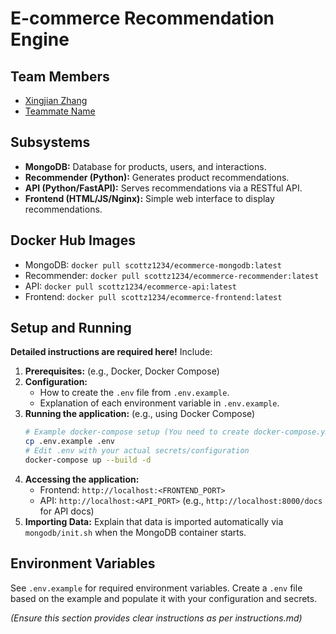 # E-commerce Recommendation Engine

## Team Members

*   [Xingjian Zhang](https://github.com/ScottZXJ123)
*   [Teammate Name](https://github.com/<TEAMMATE_USERNAME>) 

## Subsystems

*   **MongoDB:** Database for products, users, and interactions.
*   **Recommender (Python):** Generates product recommendations.
*   **API (Python/FastAPI):** Serves recommendations via a RESTful API.
*   **Frontend (HTML/JS/Nginx):** Simple web interface to display recommendations.

## Docker Hub Images

*   MongoDB: `docker pull scottz1234/ecommerce-mongodb:latest`
*   Recommender: `docker pull scottz1234/ecommerce-recommender:latest`
*   API: `docker pull scottz1234/ecommerce-api:latest`
*   Frontend: `docker pull scottz1234/ecommerce-frontend:latest`

## Setup and Running

**Detailed instructions are required here!** Include:

1.  **Prerequisites:** (e.g., Docker, Docker Compose)
2.  **Configuration:**
    *   How to create the `.env` file from `.env.example`.
    *   Explanation of each environment variable in `.env.example`.
3.  **Running the application:** (e.g., using Docker Compose)
    ```bash
    # Example docker-compose setup (You need to create docker-compose.yml)
    cp .env.example .env
    # Edit .env with your actual secrets/configuration
    docker-compose up --build -d
    ```
4.  **Accessing the application:**
    *   Frontend: `http://localhost:<FRONTEND_PORT>`
    *   API: `http://localhost:<API_PORT>` (e.g., `http://localhost:8000/docs` for API docs)
5.  **Importing Data:** Explain that data is imported automatically via `mongodb/init.sh` when the MongoDB container starts.

## Environment Variables

See `.env.example` for required environment variables. Create a `.env` file based on the example and populate it with your configuration and secrets.

*(Ensure this section provides clear instructions as per instructions.md)*
